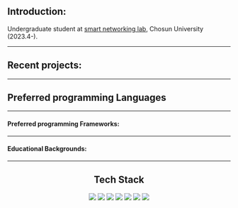 ## Introduction:
  Undergraduate student at [smart networking lab](https://sites.google.com/view/smart-networking), Chosun University (2023.4-).
  
___

## Recent projects:

___

## Preferred programming Languages

___

#### Preferred programming Frameworks:

___

#### Educational Backgrounds:

___



<h2 align="center"><b> Tech Stack </b></h3>
<p align="center">
  <img src="https://img.shields.io/badge/C++-00599C?style=flat-square&logo=c%2B%2B&logoColor=white">
  <img src="https://img.shields.io/badge/JAVA-007396?style=flat-square&logo=java&logoColor=white"> 
  <img src="https://img.shields.io/badge/Python-3776AB?style=flat-square&logo=python&logoColor=white">
  <img src="https://img.shields.io/badge/MySQL-4479A1?style=flat-square&logo=MySQL&logoColor=white"/>
  <img src="https://img.shields.io/badge/Oracle-F80000?style=flat-square&logo=oracle&logoColor=white">
  <img src="https://img.shields.io/badge/GitHub-181717?style=flat-square&logo=github&logoColor=white">
  <img src="https://img.shields.io/badge/Git-F05032?style=flat-square&logo=git&logoColor=white">
</p>
